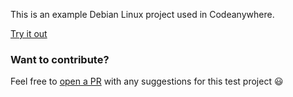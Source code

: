 This is an example Debian Linux project used in Codeanywhere.

[Try it out](https://app.codeanywhere.com/workspace#https://github.com/Codeanywhere-Templates/base-debian)
### Want to contribute?

Feel free to [open a PR](https://github.com/Codeanywhere-Templates/base-debian) with any suggestions for this test project 😃 